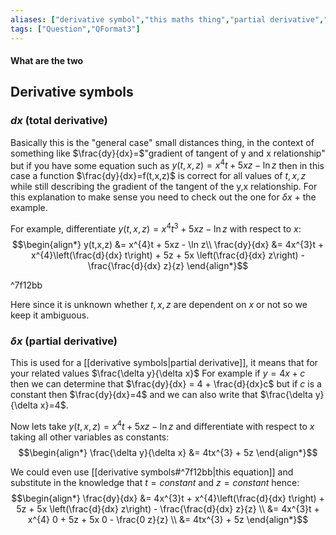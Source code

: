 ```yaml
---
aliases: ["derivative symbol","this maths thing","partial derivative","total derivative"]
tags: ["Question","QFormat3"]
---
```


#### What are the two
## Derivative symbols
### $d x$ (total derivative)
Basically this is the "general case" small distances thing, in the context of something like $\frac{dy}{dx}=$"gradient of tangent of y and x relationship" but if you have some equation such as $y(t,x,z) = x^{4}t + 5xz - \ln z$ then in this case a function $\frac{dy}{dx}=f(t,x,z)$ is correct for all values of $t,x,z$ while still describing the gradient of the tangent of the y,x relationship. 
For this explanation to make sense you need to check out the one for $\delta x$ + the example.

For example, differentiate $y(t,x,z) = x^{4}t^{3} + 5xz - \ln z$ with respect to $x$:
$$\begin{align*}
y(t,x,z) &= x^{4}t + 5xz - \ln z\\
\frac{dy}{dx} &= 4x^{3}t + x^{4}\left(\frac{d}{dx} t\right) + 5z + 5x \left(\frac{d}{dx} z\right) - \frac{\frac{d}{dx} z}{z} 
\end{align*}$$

^7f12bb

Here since it is unknown whether $t,x,z$ are dependent on $x$ or not so we keep it ambiguous.

### $\delta x$ (partial derivative)
This is used for a [[derivative symbols|partial derivative]], it means that for your related values $\frac{\delta y}{\delta x}$ 
For example if $y=4x+c$ then we can determine that $\frac{dy}{dx} = 4 + \frac{d}{dx}c$ but if $c$ is a constant then $\frac{dy}{dx}=4$ and we can also write that $\frac{\delta y}{\delta x}=4$.

Now lets take $y(t,x,z) = x^{4}t + 5xz - \ln z$ and differentiate with respect to $x$ taking all other variables as constants:
$$\begin{align*}
\frac{\delta y}{\delta x} &= 4tx^{3} + 5z
\end{align*}$$

We could even use [[derivative symbols#^7f12bb|this equation]] and substitute in the knowledge that $t=constant$ and $z=constant$ hence:
$$\begin{align*}
\frac{dy}{dx} &= 4x^{3}t + x^{4}\left(\frac{d}{dx} t\right) + 5z + 5x \left(\frac{d}{dx} z\right) - \frac{\frac{d}{dx} z}{z} \\
 &= 4x^{3}t + x^{4} 0 + 5z + 5x 0 - \frac{0 z}{z} \\
&= 4tx^{3} + 5z
\end{align*}$$